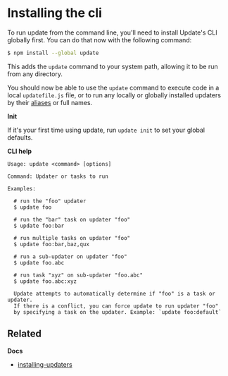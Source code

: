 # Installing the cli

To run update from the command line, you'll need to install Update's CLI globally first. You can do that now with the following command:

```sh
$ npm install --global update
```

This adds the `update` command to your system path, allowing it to be run from any directory.

You should now be able to use the `update` command to execute code in a local `updatefile.js` file, or to run any locally or globally installed updaters by their [aliases](tasks.md#alias-tasks) or full names.

**Init**

If it's your first time using update, run `update init` to set your global defaults.

**CLI help**

```
Usage: update <command> [options]

Command: Updater or tasks to run

Examples:

  # run the "foo" updater
  $ update foo

  # run the "bar" task on updater "foo"
  $ update foo:bar

  # run multiple tasks on updater "foo"
  $ update foo:bar,baz,qux

  # run a sub-updater on updater "foo"
  $ update foo.abc

  # run task "xyz" on sub-updater "foo.abc"
  $ update foo.abc:xyz

  Update attempts to automatically determine if "foo" is a task or updater.
  If there is a conflict, you can force update to run updater "foo"
  by specifying a task on the updater. Example: `update foo:default`
```

## Related

**Docs**

* [installing-updaters](installing-updaters.md)
